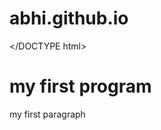# abhi.github.io

</DOCTYPE html>
<html>
<body>
<h1> my first program</h1>
<p>my first paragraph</p>
</body>
</html>
